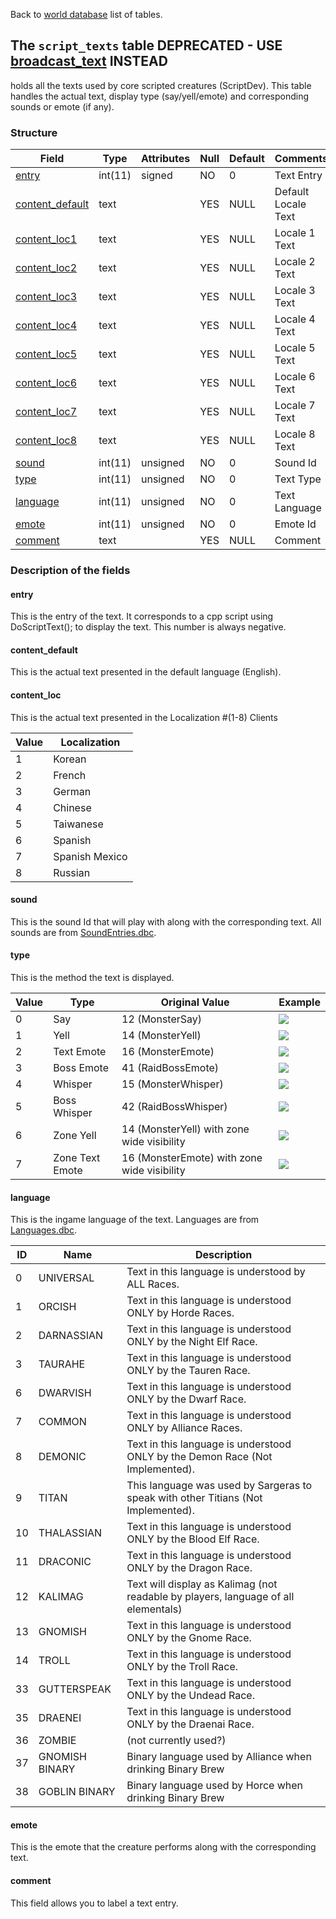 Back to [world database](https://github.com/cmangos/issues/wiki/mangosdb_struct) list of tables.

## The `script_texts` table DEPRECATED - USE [broadcast_text](broadcast_text) INSTEAD

holds all the texts used by core scripted creatures (ScriptDev). This table handles the actual text, display type (say/yell/emote) and corresponding sounds or emote (if any).

### Structure

|Field|Type|Attributes|Null|Default|Comments|
|--- |--- |--- |--- |--- |--- |
|[entry](https://github.com/cmangos/issues/wiki/script_texts#entry)|int(11)|signed|NO|0|Text Entry|
|[content_default](https://github.com/cmangos/issues/wiki/script_texts#content_default)|text||YES|NULL|Default Locale Text|
|[content_loc1](https://github.com/cmangos/issues/wiki/script_texts#content_loc)|text||YES|NULL|Locale 1 Text|
|[content_loc2](https://github.com/cmangos/issues/wiki/script_texts#content_loc)|text||YES|NULL|Locale 2 Text|
|[content_loc3](https://github.com/cmangos/issues/wiki/script_texts#content_loc)|text||YES|NULL|Locale 3 Text|
|[content_loc4](https://github.com/cmangos/issues/wiki/script_texts#content_loc)|text||YES|NULL|Locale 4 Text|
|[content_loc5](https://github.com/cmangos/issues/wiki/script_texts#content_loc)|text||YES|NULL|Locale 5 Text|
|[content_loc6](https://github.com/cmangos/issues/wiki/script_texts#content_loc)|text||YES|NULL|Locale 6 Text|
|[content_loc7](https://github.com/cmangos/issues/wiki/script_texts#content_loc)|text||YES|NULL|Locale 7 Text|
|[content_loc8](https://github.com/cmangos/issues/wiki/script_texts#content_loc)|text||YES|NULL|Locale 8 Text|
|[sound](https://github.com/cmangos/issues/wiki/script_texts#sound)|int(11)|unsigned|NO|0|Sound Id|
|[type](https://github.com/cmangos/issues/wiki/script_texts#type)|int(11)|unsigned|NO|0|Text Type|
|[language](https://github.com/cmangos/issues/wiki/script_texts#language)|int(11)|unsigned|NO|0|Text Language|
|[emote](https://github.com/cmangos/issues/wiki/script_texts#emote)|int(11)|unsigned|NO|0|Emote Id|
|[comment](https://github.com/cmangos/issues/wiki/script_texts#comment)|text||YES|NULL|Comment|

### Description of the fields

#### entry

This is the entry of the text. It corresponds to a cpp script using DoScriptText(); to display the text. This number is always negative.

#### content_default

This is the actual text presented in the default language (English).

#### content_loc

This is the actual text presented in the Localization #(1-8) Clients

|Value|Localization|
|--- |--- |
|1|Korean|
|2|French|
|3|German|
|4|Chinese|
|5|Taiwanese|
|6|Spanish|
|7|Spanish Mexico|
|8|Russian|

#### sound

This is the sound Id that will play with along with the corresponding text. All sounds are from [SoundEntries.dbc](https://github.com/cmangos/issues/wiki/SoundEntries.dbc).

#### type

This is the method the text is displayed.

| Value | Type            | Original Value                              | Example                                                                                                                                                                                                                                                                                                                                                                                                                                                        |
| ----- | --------------- | ------------------------------------------- | -------------------------------------------------------------------------------------------------------------------------------------------------------------------------------------------------------------------------------------------------------------------------------------------------------------------------------------------------------------------------------------------------------------------------------------------------------------- |
| 0     | Say             | 12 (MonsterSay)                             | ![](https://api.media.atlassian.com/file/4bb2a4e1-1fdf-4491-8bfb-ffa4dd9c53d1/binary?token=eyJhbGciOiJIUzI1NiJ9.eyJpc3MiOiJmNDFkYTNhMC00MmQ0LTRlNmMtOTFmYS1lNjBlM2UyYzY0ZmYiLCJhY2Nlc3MiOnsidXJuOmZpbGVzdG9yZTpmaWxlOjRiYjJhNGUxLTFmZGYtNDQ5MS04YmZiLWZmYTRkZDljNTNkMSI6WyJyZWFkIl19LCJleHAiOjE2MDg2NDE1MzksIm5iZiI6MTYwODU1ODU1OX0.c3j1IaBEyX8J9Jds2oHu2N9U9iiUIl6dJU6wamkoERk&client=f41da3a0-42d4-4e6c-91fa-e60e3e2c64ff&name=Say.png&max-age=2940)         |
| 1     | Yell            | 14 (MonsterYell)                            | ![](https://api.media.atlassian.com/file/62e7a89e-2f8f-494a-96ac-87f5ca116a08/binary?token=eyJhbGciOiJIUzI1NiJ9.eyJpc3MiOiJmNDFkYTNhMC00MmQ0LTRlNmMtOTFmYS1lNjBlM2UyYzY0ZmYiLCJhY2Nlc3MiOnsidXJuOmZpbGVzdG9yZTpmaWxlOjYyZTdhODllLTJmOGYtNDk0YS05NmFjLTg3ZjVjYTExNmEwOCI6WyJyZWFkIl19LCJleHAiOjE2MDg2NDE1MzksIm5iZiI6MTYwODU1ODU1OX0.0arnB76K2yH988x2Vt-0TozgDNAZurEUc7tHnfsz824&client=f41da3a0-42d4-4e6c-91fa-e60e3e2c64ff&name=Yell.png&max-age=2940)        |
| 2     | Text Emote      | 16 (MonsterEmote)                           | ![](https://api.media.atlassian.com/file/3e5105dc-a309-4147-95b2-cb814a52c247/binary?token=eyJhbGciOiJIUzI1NiJ9.eyJpc3MiOiJmNDFkYTNhMC00MmQ0LTRlNmMtOTFmYS1lNjBlM2UyYzY0ZmYiLCJhY2Nlc3MiOnsidXJuOmZpbGVzdG9yZTpmaWxlOjNlNTEwNWRjLWEzMDktNDE0Ny05NWIyLWNiODE0YTUyYzI0NyI6WyJyZWFkIl19LCJleHAiOjE2MDg2NDE1MzksIm5iZiI6MTYwODU1ODU1OX0.vYh2axnaLgbe9Jp_JFBravCvSgt39DJAM5uvzCCYgT0&client=f41da3a0-42d4-4e6c-91fa-e60e3e2c64ff&name=Emote.png&max-age=2940)       |
| 3     | Boss Emote      | 41 (RaidBossEmote)                          | ![](https://api.media.atlassian.com/file/73565156-c9d9-442c-97a4-6bfdf41f6eaa/binary?token=eyJhbGciOiJIUzI1NiJ9.eyJpc3MiOiJmNDFkYTNhMC00MmQ0LTRlNmMtOTFmYS1lNjBlM2UyYzY0ZmYiLCJhY2Nlc3MiOnsidXJuOmZpbGVzdG9yZTpmaWxlOjczNTY1MTU2LWM5ZDktNDQyYy05N2E0LTZiZmRmNDFmNmVhYSI6WyJyZWFkIl19LCJleHAiOjE2MDg2NDE1MzksIm5iZiI6MTYwODU1ODU1OX0.k0iyrjALeooxc6b9q2UZxH-FHxuPqjHiytj9ovAqVJs&client=f41da3a0-42d4-4e6c-91fa-e60e3e2c64ff&name=BossEmote.png&max-age=2940)   |
| 4     | Whisper         | 15 (MonsterWhisper)                         | ![](https://api.media.atlassian.com/file/f083d843-9783-4ac7-abbd-6dc497b5fefb/binary?token=eyJhbGciOiJIUzI1NiJ9.eyJpc3MiOiJmNDFkYTNhMC00MmQ0LTRlNmMtOTFmYS1lNjBlM2UyYzY0ZmYiLCJhY2Nlc3MiOnsidXJuOmZpbGVzdG9yZTpmaWxlOmYwODNkODQzLTk3ODMtNGFjNy1hYmJkLTZkYzQ5N2I1ZmVmYiI6WyJyZWFkIl19LCJleHAiOjE2MDg2NDE1MzksIm5iZiI6MTYwODU1ODU1OX0.PDxoc8LL1xGmZrJxSdXAMNkVNPtQNa8El9Y7zGgOG88&client=f41da3a0-42d4-4e6c-91fa-e60e3e2c64ff&name=Whisper.png&max-age=2940)     |
| 5     | Boss Whisper    | 42 (RaidBossWhisper)                        | ![](https://api.media.atlassian.com/file/9e81e115-8dc0-4f6b-bf03-478d4254c0e5/binary?token=eyJhbGciOiJIUzI1NiJ9.eyJpc3MiOiJmNDFkYTNhMC00MmQ0LTRlNmMtOTFmYS1lNjBlM2UyYzY0ZmYiLCJhY2Nlc3MiOnsidXJuOmZpbGVzdG9yZTpmaWxlOjllODFlMTE1LThkYzAtNGY2Yi1iZjAzLTQ3OGQ0MjU0YzBlNSI6WyJyZWFkIl19LCJleHAiOjE2MDg2NDE1MzksIm5iZiI6MTYwODU1ODU1OX0.XkTx1o4J7x6iaNYvFmTjo8BzDwIYVGl70faJB4AiMJE&client=f41da3a0-42d4-4e6c-91fa-e60e3e2c64ff&name=BossWhisper.png&max-age=2940) |
| 6     | Zone Yell       | 14 (MonsterYell) with zone wide visibility  | ![](https://api.media.atlassian.com/file/62e7a89e-2f8f-494a-96ac-87f5ca116a08/binary?token=eyJhbGciOiJIUzI1NiJ9.eyJpc3MiOiJmNDFkYTNhMC00MmQ0LTRlNmMtOTFmYS1lNjBlM2UyYzY0ZmYiLCJhY2Nlc3MiOnsidXJuOmZpbGVzdG9yZTpmaWxlOjYyZTdhODllLTJmOGYtNDk0YS05NmFjLTg3ZjVjYTExNmEwOCI6WyJyZWFkIl19LCJleHAiOjE2MDg2NDE1MzksIm5iZiI6MTYwODU1ODU1OX0.0arnB76K2yH988x2Vt-0TozgDNAZurEUc7tHnfsz824&client=f41da3a0-42d4-4e6c-91fa-e60e3e2c64ff&name=Yell.png&max-age=2940)        |
| 7     | Zone Text Emote | 16 (MonsterEmote) with zone wide visibility | ![](https://api.media.atlassian.com/file/3e5105dc-a309-4147-95b2-cb814a52c247/binary?token=eyJhbGciOiJIUzI1NiJ9.eyJpc3MiOiJmNDFkYTNhMC00MmQ0LTRlNmMtOTFmYS1lNjBlM2UyYzY0ZmYiLCJhY2Nlc3MiOnsidXJuOmZpbGVzdG9yZTpmaWxlOjNlNTEwNWRjLWEzMDktNDE0Ny05NWIyLWNiODE0YTUyYzI0NyI6WyJyZWFkIl19LCJleHAiOjE2MDg2NDE1MzksIm5iZiI6MTYwODU1ODU1OX0.vYh2axnaLgbe9Jp_JFBravCvSgt39DJAM5uvzCCYgT0&client=f41da3a0-42d4-4e6c-91fa-e60e3e2c64ff&name=Emote.png&max-age=2940)   |

#### language

This is the ingame language of the text. Languages are from [Languages.dbc](https://github.com/cmangos/issues/wiki/Languages.dbc).

|ID|Name|Description|
|--- |--- |--- |
|0|UNIVERSAL|Text in this language is understood by ALL Races.|
|1|ORCISH|Text in this language is understood ONLY by Horde Races.|
|2|DARNASSIAN|Text in this language is understood ONLY by the Night Elf Race.|
|3|TAURAHE|Text in this language is understood ONLY by the Tauren Race.|
|6|DWARVISH|Text in this language is understood ONLY by the Dwarf Race.|
|7|COMMON|Text in this language is understood ONLY by Alliance Races.|
|8|DEMONIC|Text in this language is understood ONLY by the Demon Race (Not Implemented).|
|9|TITAN|This language was used by Sargeras to speak with other Titians (Not Implemented).|
|10|THALASSIAN|Text in this language is understood ONLY by the Blood Elf Race.|
|11|DRACONIC|Text in this language is understood ONLY by the Dragon Race.|
|12|KALIMAG|Text will display as Kalimag (not readable by players, language of all elementals)|
|13|GNOMISH|Text in this language is understood ONLY by the Gnome Race.|
|14|TROLL|Text in this language is understood ONLY by the Troll Race.|
|33|GUTTERSPEAK|Text in this language is understood ONLY by the Undead Race.|
|35|DRAENEI|Text in this language is understood ONLY by the Draenai Race.|
|36|ZOMBIE|(not currently used?)|
|37|GNOMISH BINARY|Binary language used by Alliance when drinking Binary Brew|
|38|GOBLIN BINARY|Binary language used by Horce when drinking Binary Brew|                                                                                                    

#### emote

This is the emote that the creature performs along with the corresponding text.

#### comment

This field allows you to label a text entry.

